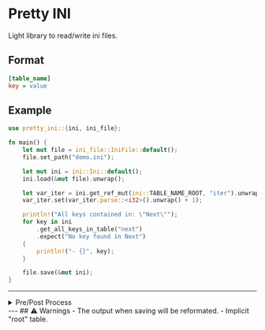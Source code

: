 # Pretty INI

Light library to read/write ini files.

## Format

```ini
[table_name]
key = value
```

## Example

```rust
use pretty_ini::{ini, ini_file};

fn main() {
    let mut file = ini_file::IniFile::default();
    file.set_path("demo.ini");

    let mut ini = ini::Ini::default();
    ini.load(&mut file).unwrap();

    let var_iter = ini.get_ref_mut(ini::TABLE_NAME_ROOT, "iter").unwrap();
    var_iter.set(var_iter.parse::<i32>().unwrap() + 1);

    println!("All keys contained in: \"Next\"");
    for key in ini
        .get_all_keys_in_table("next")
        .expect("No key found in Next")
    {
        println!("- {}", key);
    }

    file.save(&mut ini);
}

```

---
<details>
<summary>Pre/Post Process</summary>

In the IniFile you can add some process using a ProcessAction.

### Pre Process

Called before assign the file content to the buffer.

```rust
let action = Some(Box::new(|buffer| {
    // Do nothing
    return buffer;
}));

ini_file.add_pre_process(action);
```

### Post Process

Called before saving the file.

```rust
let action = Some(Box::new(|buffer| {
    // Do nothing
    return buffer;
}));

ini_file.add_post_process(action);
```
</details>
---
## ⚠️ Warnings
- The output when saving will be reformated.
- Implicit "root" table.
